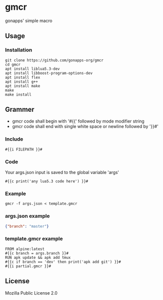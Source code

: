# gmcr
gonapps' simple macro
## Usage
### Installation
```console
git clone https://github.com/gonapps-org/gmcr
cd gmcr
apt install liblua5.3-dev
apt install libboost-program-options-dev
apt install flex
apt install g++
apt install make
make
make install
```
## Grammer
- gmcr code shall begin with '#{{' followed by mode modifier string
- gmcr code shall end with single white space or newline followed by '}}#'
### Include
```text
#{{i FILEPATH }}#
```
### Code
Your args.json input is saved to the global variable 'args'
```text
#{{c print('any lua5.3 code here') }}#
```
### Example
```console
gmcr -f args.json < template.gmcr
````
### args.json example
```json
{"branch": "master"}

```
### template.gmcr example
```text
FROM alpine:latest
#{{c branch = args.branch }}#
RUN apk update && apk add tmux
#{{c if branch == 'dev' then print('apk add git') }}#
#{{i partial.gmcr }}#
```

## License
Mozilla Public License 2.0

